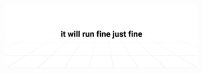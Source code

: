 <img src="https://github.com/denis-avakov/denis-avakov/raw/master/assets/header.svg" alt="Animated header: it will run fine just fine">
